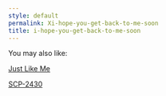 ```yaml
---
style: default
permalink: Xi-hope-you-get-back-to-me-soon
title: i-hope-you-get-back-to-me-soon
---
```

You may also like:

[Just Like Me](http://scp-wiki.net/just-like-me)

[SCP-2430](http://scp-wiki.net/scp-2430)
